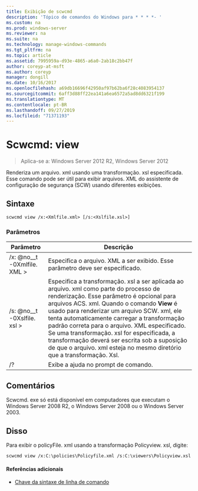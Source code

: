 ```yaml
---
title: Exibição de scwcmd
description: 'Tópico de comandos do Windows para * * * *- '
ms.custom: na
ms.prod: windows-server
ms.reviewer: na
ms.suite: na
ms.technology: manage-windows-commands
ms.tgt_pltfrm: na
ms.topic: article
ms.assetid: 7995959a-d93e-4865-a6a0-2ab18c2bb47f
author: coreyp-at-msft
ms.author: coreyp
manager: dongill
ms.date: 10/16/2017
ms.openlocfilehash: a69db16696f42950af97b62ba6f28c4083954137
ms.sourcegitcommit: 6aff3d88ff22ea141a6ea6572a5ad8dd6321f199
ms.translationtype: MT
ms.contentlocale: pt-BR
ms.lasthandoff: 09/27/2019
ms.locfileid: "71371193"
---
```

# <a name="scwcmd-view"></a>Scwcmd: view

> Aplica-se a: Windows Server 2012 R2, Windows Server 2012

Renderiza um arquivo. xml usando uma transformação. xsl especificada. Esse comando pode ser útil para exibir arquivos. XML do assistente de configuração de segurança (SCW) usando diferentes exibições.

## <a name="syntax"></a>Sintaxe

```
scwcmd view /x:<Xmlfile.xml> [/s:<Xslfile.xsl>]
```

### <a name="parameters"></a>Parâmetros

|Parâmetro|Descrição|
|---------|-----------|
|/x: @no__t -0Xmlfile. XML >|Especifica o arquivo. XML a ser exibido. Esse parâmetro deve ser especificado.|
|/s: @no__t -0Xslfile. xsl >|Especifica a transformação. xsl a ser aplicada ao arquivo. xml como parte do processo de renderização. Esse parâmetro é opcional para arquivos ACS. xml. Quando o comando **View** é usado para renderizar um arquivo SCW. xml, ele tenta automaticamente carregar a transformação padrão correta para o arquivo. XML especificado. Se uma transformação. xsl for especificada, a transformação deverá ser escrita sob a suposição de que o arquivo. xml esteja no mesmo diretório que a transformação. Xsl.|
|/?|Exibe a ajuda no prompt de comando.|

## <a name="remarks"></a>Comentários

Scwcmd. exe só está disponível em computadores que executam o Windows Server 2008 R2, o Windows Server 2008 ou o Windows Server 2003.

## <a name="BKMK_Examples"></a>Disso

Para exibir o policyFile. xml usando a transformação Policyview. xsl, digite:
```
scwcmd view /x:C:\policies\Policyfile.xml /s:C:\viewers\Policyview.xsl
```

#### <a name="additional-references"></a>Referências adicionais

-   [Chave da sintaxe de linha de comando](command-line-syntax-key.md)